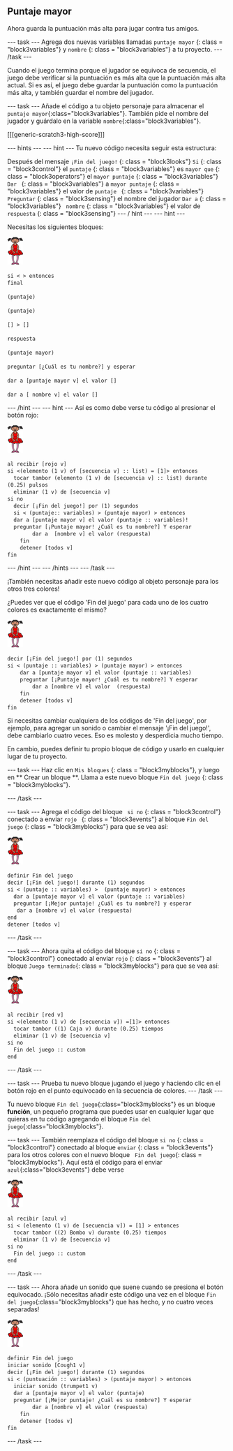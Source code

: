 ## Puntaje mayor

Ahora guarda la puntuación más alta para jugar contra tus amigos.

\--- task \--- Agrega dos nuevas variables llamadas ` puntaje mayor ` {: class = "block3variables"} y ` nombre ` {: class = "block3variables"} a tu proyecto. \--- /task \---

Cuando el juego termina porque el jugador se equivoca de secuencia, el juego debe verificar si la puntuación es más alta que la puntuación más alta actual. Si es así, el juego debe guardar la puntuación como la puntuación más alta, y también guardar el nombre del jugador.

\--- task \--- Añade el código a tu objeto personaje para almacenar el `puntaje mayor`{:class="block3variables"}. También pide el nombre del jugador y guárdalo en la variable `nombre`{:class="block3variables"}.

[[[generic-scratch3-high-score]]]

\--- hints \--- \--- hint \--- Tu nuevo código necesita seguir esta estructura:

Después del mensaje ` ¡Fin del juego! ` {: class = "block3looks"} ` Si ` {: class = "block3control"} el ` puntaje ` {: class = "block3variables"} es ` mayor que ` {: class = "block3operators"} el ` mayor puntaje ` {: class = "block3variables"} `Dar ` {: class = "block3variables"} a ` mayor puntaje ` {: class = "block3variables"} el valor de `puntaje ` {: class = "block3variables"} ` Preguntar ` {: class = "block3sensing"} el nombre del jugador ` Dar a ` {: class = "block3variables"} ` nombre` {: class = "block3variables"} el valor de ` respuesta ` {: class = "block3sensing"} \--- / hint \--- \--- hint \---

Necesitas los siguientes bloques:

![bailarina](images/ballerina.png)

```blocks3
si < > entonces
final

(puntaje)

(puntaje)

[] > []

respuesta

(puntaje mayor)

preguntar [¿Cuál es tu nombre?] y esperar

dar a [puntaje mayor v] el valor [] 

dar a [ nombre v] el valor [] 
```

\--- /hint \--- \--- hint \--- Así es como debe verse tu código al presionar el botón rojo:

![bailarina](images/ballerina.png)

```blocks3
al recibir [rojo v]
si <(elemento (1 v) of [secuencia v] :: list) = [1]> entonces 
  tocar tambor (elemento (1 v) de [secuencia v] :: list) durante (0.25) pulsos
  eliminar (1 v) de [secuencia v]
si no
  decir [¡Fin del juego!] por (1) segundos
  si < (puntaje:: variables) > (puntaje mayor) > entonces
  dar a [puntaje mayor v] el valor (puntaje :: variables)!
  preguntar [¡Puntaje mayor! ¿Cuál es tu nombre?] Y esperar
        dar a  [nombre v] el valor (respuesta)
    fin
    detener [todos v]
fin
```

\--- /hint \--- \--- /hints \--- \--- /task \---

¡También necesitas añadir este nuevo código al objeto personaje para los otros tres colores!

¿Puedes ver que el código 'Fin del juego' para cada uno de los cuatro colores es exactamente el mismo?

![bailarina](images/ballerina.png)

```blocks3
decir [¡Fin del juego!] por (1) segundos
si < (puntaje :: variables) > (puntaje mayor) > entonces
    dar a [puntaje mayor v] el valor (puntaje :: variables)
    preguntar [¡Puntaje mayor! ¿Cuál es tu nombre?] Y esperar
        dar a [nombre v] el valor  (respuesta)
    fin
    detener [todos v]
fin
```

Si necesitas cambiar cualquiera de los códigos de 'Fin del juego', por ejemplo, para agregar un sonido o cambiar el mensaje '¡Fin del juego!', debe cambiarlo cuatro veces. Eso es molesto y desperdicia mucho tiempo.

En cambio, puedes definir tu propio bloque de código y usarlo en cualquier lugar de tu proyecto.

\--- task \--- Haz clic en ` Mis bloques ` {: class = "block3myblocks"}, y luego en ** Crear un bloque **. Llama a este nuevo bloque ` Fin del juego ` {: class = "block3myblocks"}.

\--- /task \---

\--- task \--- Agrega el código del bloque ` si no` {: class = "block3control"} conectado a enviar `rojo ` {: class = "block3events"} al bloque ` Fin del juego ` {: class = "block3myblocks"} para que se vea así:

![bailarina](images/ballerina.png)

```blocks3
definir Fin del juego
decir [¡Fin del juego!] durante (1) segundos
si < (puntaje :: variables) >  (puntaje mayor) > entonces 
  dar a [puntaje mayor v] el valor (puntaje :: variables)
  preguntar [¡Mejor puntaje! ¿Cuál es tu nombre?] y esperar
   dar a [nombre v] el valor (respuesta)
end
detener [todos v]
```

\--- /task \---

\--- task \--- Ahora quita el código del bloque ` si no ` {: class = "block3control"} conectado al enviar ` rojo ` {: class = "block3events"} al bloque ` Juego terminado `{: class = "block3myblocks"} para que se vea así:

![bailarina](images/ballerina.png)

```blocks3
al recibir [red v]
si <(elemento (1 v) de [secuencia v]) =[1]> entonces 
  tocar tambor ((1) Caja v) durante (0.25) tiempos
  eliminar (1 v) de [secuencia v]
si no 
  Fin del juego :: custom
end
```

\--- /task \---

\--- task \--- Prueba tu nuevo bloque jugando el juego y haciendo clic en el botón rojo en el punto equivocado en la secuencia de colores. \--- /task \---

Tu nuevo bloque `Fin del juego`{:class="block3myblocks"} es un bloque **función**, un pequeño programa que puedes usar en cualquier lugar que quieras en tu código agregando el bloque `Fin del juego`{:class="block3myblocks"}.

\--- task \--- También reemplaza el código del bloque ` si no ` {: class = "block3control"} conectado al bloque ` enviar ` {: class = "block3events"} para los otros colores con el nuevo bloque ` Fin del juego`{: class = "block3myblocks"}. Aquí está el código para el enviar `azul`{:class="block3events"} debe verse

![bailarina](images/ballerina.png)

```blocks3
al recibir [azul v]
si < (elemento (1 v) de [secuencia v]) = [1] > entonces 
  tocar tambor ((2) Bombo v) durante (0.25) tiempos
  eliminar (1 v) de [secuencia v]
si no 
  Fin del juego :: custom
end
```

\--- /task \---

\--- task \--- Ahora añade un sonido que suene cuando se presiona el botón equivocado. ¡Sólo necesitas añadir este código una vez en el bloque `Fin del juego`{:class="block3myblocks"} que has hecho, y no cuatro veces separadas!

![bailarina](images/ballerina.png)

```blocks3
definir Fin del juego
iniciar sonido [Cough1 v]
decir [¡Fin del juego!] durante (1) segundos
si < (puntuación :: variables) > (puntaje mayor) > entonces 
  iniciar sonido (trumpet1 v)
  dar a [puntaje mayor v] el valor (puntaje)
  preguntar [¡Mejor puntaje! ¿Cuál es su nombre?] Y esperar
        dar a [nombre v] el valor (respuesta)
    fin
    detener [todos v]
fin
```

\--- /task \---